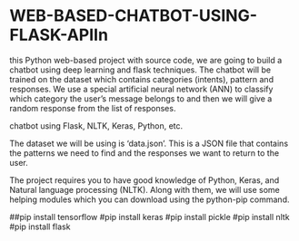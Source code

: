 # WEB-BASED-CHATBOT-USING-FLASK-APIIn 
this Python web-based project with source code, we are going to build a chatbot using deep learning and flask techniques. The chatbot will be trained on the dataset which contains categories (intents), pattern and responses. We use a special artificial neural network (ANN) to classify which category the user’s message belongs to and then we will give a random response from the list of responses.

chatbot using Flask, NLTK, Keras, Python, etc.


The dataset we will be using is ‘data.json’. This is a JSON file that contains the patterns we need to find and the responses we want to return to the user.

The project requires you to have good knowledge of Python, Keras, and Natural language processing (NLTK). Along with them, we will use some helping modules which you can download using the python-pip command.

##pip install tensorflow 
#pip install keras 
#pip install pickle
#pip install nltk
#pip install flask
